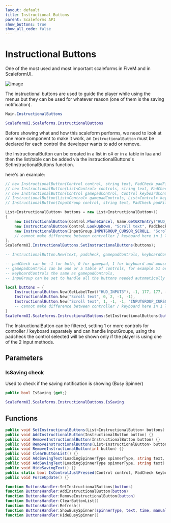 ```yaml
---
layout: default
title: Instructional Buttons
parent: Scaleforms API
show_buttons: true
show_all_code: false
---
```


# Instructional Buttons
One of the most used and most important scaleforms in FiveM and in ScaleformUI.

![image](https://user-images.githubusercontent.com/4005518/162583983-be7a6a7d-c976-4258-9aea-c5e03d15c514.png)

The instructional buttons are used to guide the player while using the menus but they can be used for whatever reason (one of them is the saving notification).

```c#
Main.InstructionalButtons
```

```lua
ScaleformUI.Scaleforms.InstructionalButtons
```

Before showing what and how this scaleform performs, we need to look at one more component to make it work, an `InstructionalButton` must be declared for each control the developer wants to add or remove.

the InstructionalButton can be created in a list in c# or in a table in lua and then the list/table can be added via the instructionalButtons's SetInstructionalButtons function.

here's an example:  

```c#
// new InstructionalButton(Control control, string text, PadCheck padFilter = PadCheck.Any)
// new InstructionalButton(List<Control> controls, string text, PadCheck padFilter = PadCheck.Any)
// new InstructionalButton(Control gamepadControl, Control keyboardControl, string text)
// InstructionalButton(List<Control> gamepadControls, List<Control> keyboardControls, string text)
// InstructionalButton(InputGroup control, string text, PadCheck padFilter = PadCheck.Any)

List<InstructionalButton> buttons = new List<InstructionalButton>()
{
	new InstructionalButton(Control.PhoneCancel, Game.GetGXTEntry("HUD_INPUT3")),
	new InstructionalButton(Control.LookUpDown, "Scroll text", PadCheck.Controller),
	new InstructionalButton(InputGroup.INPUTGROUP_CURSOR_SCROLL, "Scroll text", PadCheck.Keyboard)
	// cannot make difference between controller / keyboard here in 1 line because we are using the InputGroup for keyboard
};
ScaleformUI.InstructionalButtons.SetInstructionalButtons(buttons);

```

```lua
-- InstructionalButton.New(text, padcheck, gamepadControls, keyboardControls, inputGroup)

-- padCheck can be -1 for both, 0 for gamepad, 1 for keyboard and mouse, it filters to show that control only for the selected control or both
-- gamepadControls can be one or a table of controls, for example 51 or {51, 47, 176, 177}
-- keyboardControls the same as gamepadControls,
-- inpuGroup can be set to handle all the buttons needed automatically (needs gamepad and keyboard controls to be -1)

local buttons = {
	InstructionalButton.New(GetLabelText("HUD_INPUT3"), -1, 177, 177, -1),
	InstructionalButton.New("Scroll text", 0, 2, -1, -1),
	InstructionalButton.New("Scroll text", 1, -1, -1, "INPUTGROUP_CURSOR_SCROLL")
	-- cannot make difference between controller / keyboard here in 1 line because we are using the InputGroup for keyboard
}
ScaleformUI.Scaleforms.InstructionalButtons:SetInstructionalButtons(buttons)
```

The InstructionalButton can be filtered, setting 1 or more controls for controller / keyboard separately and can handle InputGroups, using the padcheck the control selected will be shown only if the player is using one of the 2 input methods.

## Parameters

### IsSaving check
Used to check if the saving notification is showing (Busy Spinner)

```c#
public bool IsSaving {get;}
```

```lua
ScaleformUI.Scaleforms.InstructionalButtons.IsSaving
```

## Functions

```c#
public void SetInstructionalButtons(List<InstructionalButton> buttons) {}
public void AddInstructionalButton(InstructionalButton button) {}
public void RemoveInstructionalButton(InstructionalButton button) {}
public void RemoveInstructionalButtons(List<InstructionalButton> buttons) {}
public void RemoveInstructionalButton(int button) {}
public void ClearButtonList() {}
public void AddSavingText(LoadingSpinnerType spinnerType, string text, int time) {}
public void AddSavingText(LoadingSpinnerType spinnerType, string text) {}
public void HideSavingText() {}
public static bool IsControlJustPressed(Control control, PadCheck keyboardOnly = PadCheck.Any) {}
public void ForceUpdate() {}
```

```lua
function ButtonsHandler:SetInstructionalButtons(buttons)
function ButtonsHandler:AddInstructionalButton(button)
function ButtonsHandler:RemoveInstructionalButton(button)
function ButtonsHandler:ClearButtonList()
function ButtonsHandler:Refresh()
function ButtonsHandler:ShowBusySpinner(spinnerType, text, time, manualDispose)
function ButtonsHandler:HideBusySpinner()
```